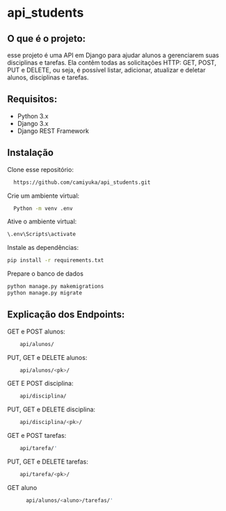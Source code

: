 # api_students  

## O que é o projeto:
esse projeto é uma API em Django para ajudar alunos a gerenciarem suas disciplinas e
tarefas. Ela contêm todas as solicitações HTTP: GET, POST, PUT e DELETE, ou seja, é possível listar, adicionar, atualizar e deletar alunos, disciplinas e tarefas. 

## Requisitos:
-  Python 3.x
- Django 3.x
- Django REST Framework 

## Instalação

Clone esse repositório:

```bash
  https://github.com/camiyuka/api_students.git
``` 
Crie um ambiente virtual: 
```bash
  Python -m venv .env
``` 
Ative o ambiente virtual:
```bash
\.env\Scripts\activate
```
Instale as dependências:
```bash
pip install -r requirements.txt
```
Prepare o banco de dados
```bash
python manage.py makemigrations
python manage.py migrate
```

## Explicação dos Endpoints:
GET e POST alunos:
```bash
    api/alunos/ 
  ```
PUT, GET e DELETE alunos:
```bash
    api/alunos/<pk>/
  ```
GET E POST disciplina:
```bash  
    api/disciplina/
  ```
PUT, GET e DELETE disciplina:

```bash
    api/disciplina/<pk>/
  ```
GET e POST tarefas:
```bash
    api/tarefa/'
  ```
PUT, GET e DELETE tarefas:
```bash
    api/tarefa/<pk>/
  ```
GET aluno
```bash
      api/alunos/<aluno>/tarefas/'
  ```